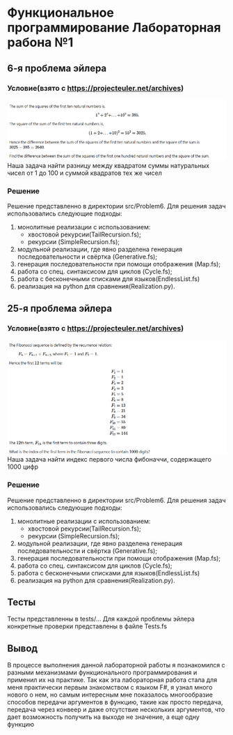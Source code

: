 # Функциональное программирование Лабораторная рабона №1

## 6-я проблема эйлера
### Условие(взято с https://projecteuler.net/archives)
![alt text](assets/image1.png)
Наша задача найти разницу между квадратом суммы натуральных чисел от 1 до 100 и суммой квадратов тех же чисел

### Решение
Решение представленно в директории src/Problem6. Для решения задач использовались следующие подходы:
1. монолитные реализации с использованием:
   - хвостовой рекурсии(TailRecursion.fs);
   - рекурсии (SimpleRecursion.fs);
2. модульной реализации, где явно разделена генерация последовательности и свёртка (Generative.fs);
3. генерация последовательности при помощи отображения (Map.fs);
4. работа со спец. синтаксисом для циклов (Cycle.fs);
5. работа с бесконечными списками для языков(EndlessList.fs)
6. реализация на python для сравнения(Realization.py).

## 25-я проблема эйлера
### Условие(взято с https://projecteuler.net/archives)
![alt text](assets/image2.png)
Наша задача найти индекс первого числа фибоначчи, содержащего 1000 цифр

### Решение
Решение представленно в директории src/Problem6. Для решения задач использовались следующие подходы:
1. монолитные реализации с использованием:
   - хвостовой рекурсии(TailRecursion.fs);
   - рекурсии (SimpleRecursion.fs);
2. модульной реализации, где явно разделена генерация последовательности и свёртка (Generative.fs);
3. генерация последовательности при помощи отображения (Map.fs);
4. работа со спец. синтаксисом для циклов (Cycle.fs);
5. работа с бесконечными списками для языков(EndlessList.fs)
6. реализация на python для сравнения(Realization.py).
## Тесты
Тесты представленны в tests/... Для каждой проблемы эйлера конкретные проверки представлены в файле Tests.fs
## Вывод
В процессе выполнения данной лабораторной работы я познакомился с разными механизмами функционального программирования и применил их на практике. Так как эта лабораторная работа стала для меня практически первым знакомством с языком F#, я узнал много нового о нем, но самым интересным мне показалось многообразие способов передачи аргументов в функцию, такие как просто передача, передача через конвеер и даже отсутствие нескольких аргументов, что дает возможность получить на выходе не значение, а еще одну функцию 
